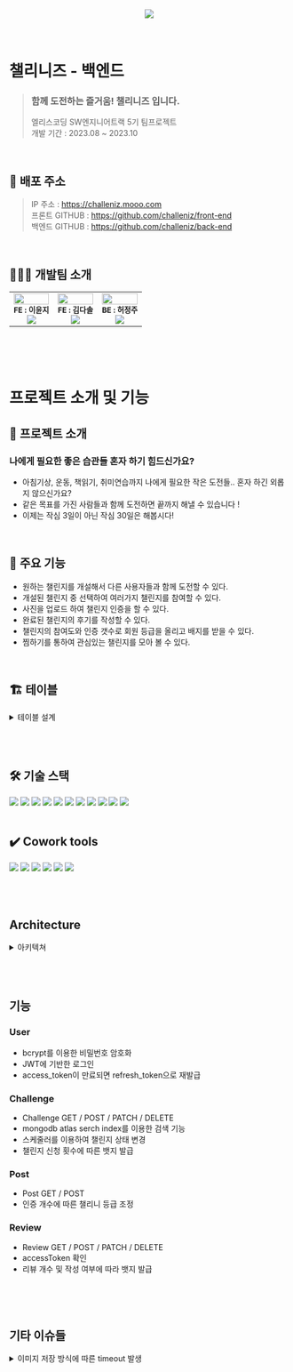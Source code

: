 <br>
<br>

<center><a href="challeniz.mooo.com/api"><img src="https://cdn.discordapp.com/attachments/984416996366114866/1164795546687508502/image_29.png?ex=65448363&is=65320e63&hm=5bdde810aba5a29d7fa5831e673b8490de0f9be6799a18ea8b63637dcdcdd228&"></a></center>

<br>
<br>

# 챌리니즈 - 백엔드

> ### 함께 도전하는 즐거움! 챌리니즈 입니다.
>
> 엘리스코딩 SW엔지니어트랙 5기 팀프로젝트 <br>
> 개발 기간 : 2023.08 ~ 2023.10 <br>

<br>

## 🔗 배포 주소

> IP 주소 : https://challeniz.mooo.com <br>
> 프론트 GITHUB : https://github.com/challeniz/front-end <br>
> 백엔드 GITHUB : https://github.com/challeniz/back-end<br>

<br>

## 👨‍👧‍👦 개발팀 소개

<table>
  <tbody>
    <tr>
      <td align="center"><img src="https://cdn.discordapp.com/attachments/1123912547830071367/1129223692094799902/image.png?ex=65444d84&is=6531d884&hm=749559416a2c6d0bc240f9add4298a0e86ca09393b02e4637c545b0bd7a7e0f5&" style="width:100%;" alt=""/><br /><sub><b>FE : 이윤지</b></sub><br />
      <a href="https://github.com/devuoon">
      <img src="https://img.shields.io/badge/Github-181717?style=flat-square&logo=github&logoColor=white"/></a></td>
      <td align="center"><img src="https://cdn.discordapp.com/attachments/1139860740522655764/1164794358357311499/IMG_7160.PNG?ex=65448247&is=65320d47&hm=9049a59e17636fd761afb3df9f80aa7fb1e115109223eb5b7b530d9cac766942&" style="width:100%;" alt=""/><br /><sub><b>FE : 김다솔 </b></sub><br />
       <a href="https://github.com/da22sol">
      <img src="https://img.shields.io/badge/Github-181717?style=flat-square&logo=github&logoColor=white"/></a></td>
      <td align="center"><img src="https://cdn.discordapp.com/attachments/1123912547830071367/1129223870675689502/1689298240585.png?ex=65444dae&is=6531d8ae&hm=80bcc153eb22cb89bcdbf4495355e3a366f9c30e4405f5511fc4c4defc87c8df&" style="width:100%;" alt=""/><br /><sub><b>BE : 허정주 </b></sub><br />
       <a href="https://github.com/wjdwnwbel">
      <img src="https://img.shields.io/badge/Github-181717?style=flat-square&logo=github&logoColor=white"/></a></td>
     </tr>
  </tbody>
</table>

<br>
<br>
<br>

# 프로젝트 소개 및 기능

## 📁 프로젝트 소개

### 나에게 필요한 좋은 습관들 혼자 하기 힘드신가요?

- 아침기상, 운동, 책읽기, 취미연습까지 나에게 필요한 작은 도전들.. 혼자 하긴 외롭지 않으신가요?
- 같은 목표를 가진 사람들과 함께 도전하면 끝까지 해낼 수 있습니다 !
- 이제는 작심 3일이 아닌 작심 30일은 해봅시다!

<br>

## 📆 주요 기능

- 원하는 챌린지를 개설해서 다른 사용자들과 함께 도전할 수 있다.
- 개설된 챌린지 중 선택하여 여러가지 챌린지를 참여할 수 있다.
- 사진을 업로드 하여 챌린지 인증을 할 수 있다.
- 완료된 챌린지의 후기를 작성할 수 있다.
- 챌린지의 참여도와 인증 갯수로 회원 등급을 올리고 배지를 받을 수 있다.
- 찜하기를 통하여 관심있는 챌린지를 모아 볼 수 있다.

<br>

## 🏗️ 테이블 
 <details>
  <summary>테이블 설계</summary>
<p align = "left">
  <img width="775" alt="설계" src="https://github.com/challeniz/back-end/assets/56951193/e792e732-67d7-45f6-90f0-7e7775c4f5f8">
</p>

 </details>

<br>
<br>
<br>

## 🛠️ 기술 스택

<div>
<img src="https://img.shields.io/badge/visualstudiocode-007ACC?style=flat-square&logo=npm&logoColor=white">
<img src="https://img.shields.io/badge/typescript-3178C6?style=flat-square&logo=npm&logoColor=white">
<img src="https://img.shields.io/badge/node.js-339933?style=flat-square&logo=Node.js&logoColor=white">
<img src="https://img.shields.io/badge/nestjs-E0234E?style=flat-square&logo=nestjs&logoColor=white">
<img src="https://img.shields.io/badge/jsonwebtokens-000000?style=flat-square&logo=jsonwebtokens&logoColor=white">
<img src="https://img.shields.io/badge/mongoDB-47A248?style=flat-square&logo=MongoDB&logoColor=white"> 
<img src="https://img.shields.io/badge/githubactions-2088FF?style=flat-square&logo=jsonwebtokens&logoColor=white">
<img src="https://img.shields.io/badge/ubuntu-E95420?style=flat-square&logo=ubuntu&logoColor=black"> 
<img src="https://img.shields.io/badge/pm2-2B037A?style=flat-square&logo=pm2&logoColor=white">
<img src="https://img.shields.io/badge/nginx-009639?style=flat-square&logo=nginx&logoColor=white">  
<img src="https://img.shields.io/badge/npm-CB3837?style=flat-square&logo=npm&logoColor=white"/>  
</div>

<br>

## ✔️ Cowork tools

<div>
<img src="https://img.shields.io/badge/Github-181717?style=flat-square&logo=github&logoColor=white"/>
<img src="https://img.shields.io/badge/Notion-000000?style=flat-square&logo=notion&logoColor=white"/>
<img src="https://img.shields.io/badge/Figma-F24E1E?style=flat-square&logo=Figma&logoColor=white"/>
<img src="https://img.shields.io/badge/Postman-FF6C37?style=flat-square&logo=Postman&logoColor=white"/>
<img src="https://img.shields.io/badge/swagger-85EA2D?style=flat-square&logo=npm&logoColor=white"/> 
<img src="https://img.shields.io/badge/♥︎Gather-004088?style=flat-square&logo=gather&logoColor=white"/>
</div>

<br>
<br>
<br>

## Architecture
<details>
  <summary>아키텍쳐</summary>
      ![아키텍처](https://github.com/challeniz/back-end/assets/56951193/08a183cb-872b-46c5-bc37-0a2002142fa4)
</details>
<br>
<br>
<br>

## 기능

### User
- bcrypt를 이용한 비밀번호 암호화
- JWT에 기반한 로그인
- access_token이 만료되면 refresh_token으로 재발급

### Challenge
- Challenge GET / POST / PATCH / DELETE
- mongodb atlas serch index를 이용한 검색 기능
- 스케줄러를 이용하여 챌린지 상태 변경
- 챌린지 신청 횟수에 따른 뱃지 발급

### Post
- Post GET / POST
- 인증 개수에 따른 챌리니 등급 조정

### Review
- Review GET / POST / PATCH / DELETE
- accessToken 확인
- 리뷰 개수 및 작성 여부에 따라 뱃지 발급
<br>
<br>
<br>

## 기타 이슈들
<details>
  <summary>이미지 저장 방식에 따른 timeout 발생</summary>
    <p align = "left">
      <img width="1134" alt="트러블" src="https://github.com/challeniz/back-end/assets/56951193/46a5298a-fc4e-48e3-8b63-330e3e79f881">
    </p>
</details>
